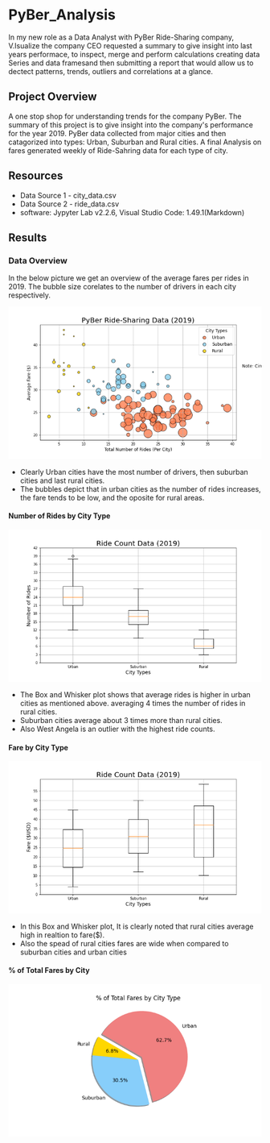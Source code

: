 # PyBer_Analysis

In my new role as a Data Analyst with PyBer Ride-Sharing company, V.Isualize the company CEO requested a summary to give insight into last years performace, to inspect, merge and perform calculations creating data Series and data framesand then submitting a report that would allow us to dectect patterns, trends, outliers and correlations at a glance. 

## Project Overview 

A one stop shop for understanding trends for the company PyBer. The summary of this project is to give insight into the company's performance for the year 2019. PyBer data collected from major cities and then catagorized into types: Urban, Suburban and Rural cities. A final Analysis on fares generated weekly of Ride-Sahring data for each type of city. 

## Resources

- Data Source 1 - city_data.csv
- Data Source 2 - ride_data.csv
- software: Jypyter Lab v2.2.6, Visual Studio Code: 1.49.1(Markdown)

## Results

### Data Overview 

In the below picture we get an overview of the average fares per rides in 2019. The bubble size corelates to the number of drivers in each city respectively. 

![PyBer_Ride_Sharing_Data](analysis/fig01.png)


- Clearly Urban cities have the most number of drivers, then suburban cities and last rural cities. 
- The bubbles depict that in urban cities as the number of rides increases, the fare tends to be low, and the oposite for rural areas. 


#### Number of Rides by City Type 

![PyBer_Number_of_Rides](analysis/fig02.png)

- The Box and Whisker plot shows that average rides is higher in urban cities as mentioned above. averaging 4 times the number of rides in rural cities.
- Suburban cities average about 3 times more than rural cities.
- Also West Angela is an outlier with the highest ride counts. 

#### Fare by City Type

![Fare_by_City_type](analysis/fig03.png)

- In this Box and Whisker plot, It is clearly noted that rural cities average high in realtion to fare($).
- Also the spead of rural cities fares are wide when compared to suburban cities and urban cities

#### % of Total Fares by City

![%_Fare_by_city](analysis/fig05.png)

